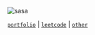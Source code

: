 ![sasa](https://github.com/leenrd/leenrd/assets/103997539/382ee856-2caa-4fdc-a4b4-920a02c52263)

[`portfolio`](https://leenard.) | [`leetcode`](https://leenard.](https://leetcode.com/lolleenard0/)) | [`other`](https://leenard.)
